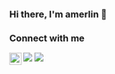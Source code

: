 ### Hi there, I'm amerlin 👋

### Connect with me
[<img align="left" alt="antoniomerlin | StackOverflow" width="22" src="https://cdn.jsdelivr.net/npm/simple-icons@v3/icons/stackoverflow.svg" />][stackoverflow]

[stackoverflow]: https://stackoverflow.com/users/4796394/antoniomerlin

![](https://komarev.com/ghpvc/?username=antoniomerlin&style=flat-square)
![](https://hit.yhype.me/github/profile?user_id=4397319)

<!--
**antoniomerlin/antoniomerlin** is a ✨ _special_ ✨ repository because its `README.md` (this file) appears on your GitHub profile.

Here are some ideas to get you started:

- 🔭 I’m currently working on ...
- 🌱 I’m currently learning ...
- 👯 I’m looking to collaborate on ...
- 🤔 I’m looking for help with ...
- 💬 Ask me about ...
- 📫 How to reach me: ...
- 😄 Pronouns: ...
- ⚡ Fun fact: ...
-->
